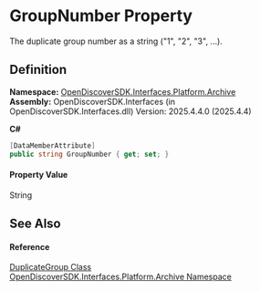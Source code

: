# GroupNumber Property


The duplicate group number as a string ("1", "2", "3", ...).



## Definition
**Namespace:** <a href="dcc346b4-4dbe-f061-4b93-52d6a0a6fe6f">OpenDiscoverSDK.Interfaces.Platform.Archive</a>  
**Assembly:** OpenDiscoverSDK.Interfaces (in OpenDiscoverSDK.Interfaces.dll) Version: 2025.4.4.0 (2025.4.4)

**C#**
``` C#
[DataMemberAttribute]
public string GroupNumber { get; set; }
```



#### Property Value
String

## See Also


#### Reference
<a href="a6f08cde-024c-af28-7d21-6027250476d9">DuplicateGroup Class</a>  
<a href="dcc346b4-4dbe-f061-4b93-52d6a0a6fe6f">OpenDiscoverSDK.Interfaces.Platform.Archive Namespace</a>  
